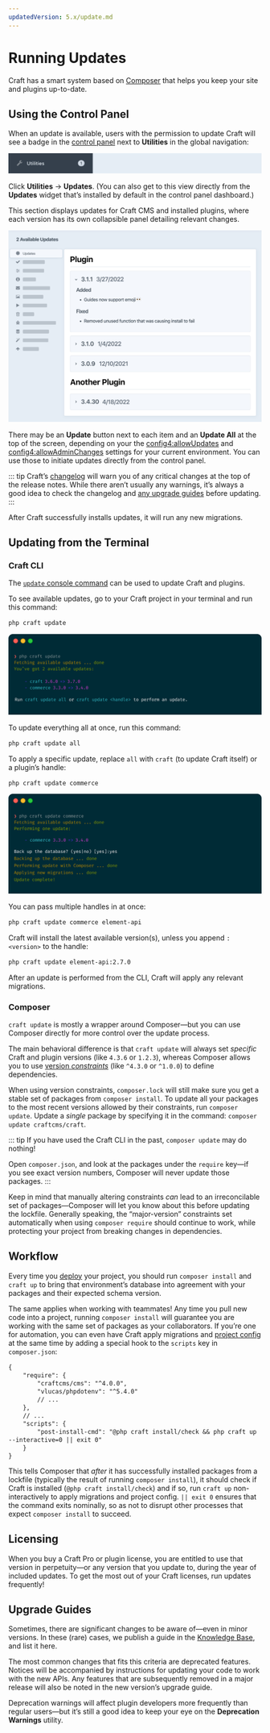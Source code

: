 ```yaml
---
updatedVersion: 5.x/update.md
---
```


# Running Updates

Craft has a smart system based on [Composer](https://getcomposer.org) that helps you keep your site and plugins up-to-date.

## Using the Control Panel

When an update is available, users with the permission to update Craft will see a badge in the [control panel](./control-panel.md) next to **Utilities** in the global navigation:

![Screenshot of control panel cropped to “Utilities” global navigation item, which contains a circular badge with the number “1” in it](./images/update-badge.png)

Click **Utilities** → **Updates**. (You can also get to this view directly from the **Updates** widget that’s installed by default in the control panel dashboard.)

This section displays updates for Craft CMS and installed plugins, where each version has its own collapsible panel detailing relevant changes.

![Stylized screenshot of “Updates” page, which displays two plugins with newer versions with collapsible panes detailing their changes](./images/updates.png)

There may be an **Update** button next to each item and an **Update All** at the top of the screen, depending on your the <config4:allowUpdates> and <config4:allowAdminChanges> settings for your current environment. You can use those to initiate updates directly from the control panel.

::: tip
Craft’s [changelog](repo:craftcms/cms/blob/4.x/CHANGELOG.md) will warn you of any critical changes at the top of the release notes. While there aren’t usually any warnings, it’s always a good idea to check the changelog and [any upgrade guides](#upgrade-guides) before updating.
:::

After Craft successfully installs updates, it will run any new migrations.

## Updating from the Terminal

### Craft CLI

The [`update` console command](console-commands.md#update) can be used to update Craft and plugins.

To see available updates, go to your Craft project in your terminal and run this command:

```bash
php craft update
```

![An example interaction with the `update` command.](./images/cli-update-info.png)

To update everything all at once, run this command:

```bash
php craft update all
```

To apply a specific update, replace `all` with `craft` (to update Craft itself) or a plugin’s handle:

```bash
php craft update commerce
```

![An example interaction with the `update <handle>` command.](./images/cli-update-plugin.png)

You can pass multiple handles in at once:

```bash
php craft update commerce element-api
```

Craft will install the latest available version(s), unless you append `:<version>` to the handle:

```bash
php craft update element-api:2.7.0
```

After an update is performed from the CLI, Craft will apply any relevant migrations.

### Composer

`craft update` is mostly a wrapper around Composer—but you can use Composer directly for more control over the update process.

The main behavioral difference is that `craft update` will always set _specific_ Craft and plugin versions (like `4.3.6` or `1.2.3`), whereas Composer allows you to use [version _constraints_](https://getcomposer.org/doc/articles/versions.md)  (like `^4.3.0` or `^1.0.0`) to define dependencies.

When using version constraints, `composer.lock` will still make sure you get a stable set of packages from `composer install`. To update all your packages to the most recent versions allowed by their constraints, run `composer update`. Update a _single_ package by specifying it in the command: `composer update craftcms/craft`.

::: tip
If you have used the Craft CLI in the past, `composer update` may do nothing!

Open `composer.json`, and look at the packages under the `require` key—if you see exact version numbers, Composer will never update those packages.
:::

Keep in mind that manually altering constraints _can_ lead to an irreconcilable set of packages—Composer will let you know about this before updating the lockfile. Generally speaking, the “major-version” constraints set automatically when using `composer require` should continue to work, while protecting your project from breaking changes in dependencies.

## Workflow

Every time you [deploy](./deployment.md) your project, you should run `composer install` and `craft up` to bring that environment’s database into agreement with your packages and their expected schema version.

The same applies when working with teammates! Any time you pull new code into a project, running `composer install` will guarantee you are working with the same set of packages as your collaborators. If you’re one for automation, you can even have Craft apply migrations and [project config](./project-config.md) at the same time by adding a special hook to the `scripts` key in `composer.json`:

```json{9}
{
    "require": {
        "craftcms/cms": "^4.0.0",
        "vlucas/phpdotenv": "^5.4.0"
        // ...
    },
    // ...
    "scripts": {
        "post-install-cmd": "@php craft install/check && php craft up --interactive=0 || exit 0"
    }
}
```

This tells Composer that _after_ it has successfully installed packages from a lockfile (typically the result of running `composer install`), it should check if Craft is installed (`@php craft install/check`) and if so, run `craft up` non-interactively to apply migrations and project config. `|| exit 0` ensures that the command exits nominally, so as not to disrupt other processes that expect `composer install` to succeed.

## Licensing

When you buy a Craft Pro or plugin license, you are entitled to use that version in perpetuity—or any version that you update to, during the year of included updates. To get the most out of your Craft licenses, run updates frequently!

## Upgrade Guides

Sometimes, there are significant changes to be aware of—even in minor versions. In these (rare) cases, we publish a guide in the [Knowledge Base](kb:development), and list it here.

The most common changes that fits this criteria are deprecated features. Notices will be accompanied by instructions for updating your code to work with the new APIs. Any features that are subsequently removed in a major release will also be noted in the new version’s upgrade guide.

Deprecation warnings will affect plugin developers more frequently than regular users—but it’s still a good idea to keep your eye on the **Deprecation Warnings** utility.
